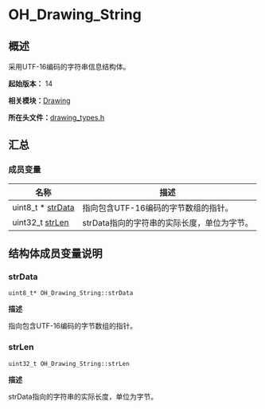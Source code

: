 # OH_Drawing_String


## 概述

采用UTF-16编码的字符串信息结构体。

**起始版本：** 14

**相关模块：**[Drawing](_drawing.md)

**所在头文件：**[drawing_types.h](drawing__types_8h.md)

## 汇总


### 成员变量

| 名称 | 描述 | 
| -------- | -------- |
| uint8_t \* [strData](#strdata) | 指向包含UTF-16编码的字节数组的指针。  | 
| uint32_t [strLen](#strlen) | strData指向的字符串的实际长度，单位为字节。  | 


## 结构体成员变量说明


### strData

```
uint8_t* OH_Drawing_String::strData
```
**描述**

指向包含UTF-16编码的字节数组的指针。


### strLen

```
uint32_t OH_Drawing_String::strLen
```
**描述**

strData指向的字符串的实际长度，单位为字节。
